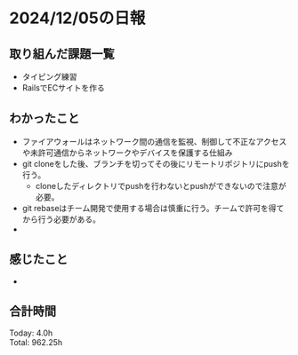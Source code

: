 # 2024/12/05の日報
## 取り組んだ課題一覧
* タイピング練習
*  RailsでECサイトを作る
## わかったこと
* ファイアウォールはネットワーク間の通信を監視、制御して不正なアクセスや未許可通信からネットワークやデバイスを保護する仕組み
* git cloneをした後、ブランチを切ってその後にリモートリポジトリにpushを行う。
  *  cloneしたディレクトリでpushを行わないとpushができないので注意が必要。
* git rebaseはチーム開発で使用する場合は慎重に行う。チームで許可を得てから行う必要がある。
*    
## 感じたこと
* 
## 合計時間  
Today: 4.0h<br>
Total: 962.25h
